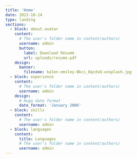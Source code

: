 ```yaml
---
title: 'Home'
date: 2023-10-24
type: landing
sections:
  - block: about.avatar
    content:
      # The user's folder name in content/authors/
      username: admin
      button:
        label: Download Résumé
        url: uploads/resume.pdf
    design:
      banner:
        filename: kalen-emsley-Bkci_8qcdvQ-unsplash.jpg
  - block: experience
    content:
      # The user's folder name in content/authors/
      username: admin
    design:
      # Hugo date format
      date_format: 'January 2006'
  - block: skills
    content:
      # The user's folder name in content/authors/
      username: admin
  - block: languages
    content:
      title: Languages
      # The user's folder name in content/authors/
      username: admin
---
```

